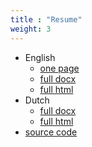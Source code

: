 ```yaml
---
title : "Resume"
weight: 3
---
```


- English
  - [one page](https://cdn.lent.ink/pdf/cv_lentink.pdf)
  - [full docx](https://cdn.lent.ink/resume/resume-english.docx)
  - [full html](https://cdn.lent.ink/resume/resume-english.html)
- Dutch
  - [full docx](https://cdn.lent.ink/resume/resume-dutch.docx)
  - [full html](https://cdn.lent.ink/resume/resume-dutch.html)
- [source code](https://github.com/svlentink/resume)

